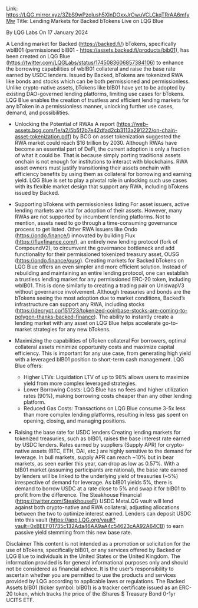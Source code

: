 Link: https://LQG.mirror.xyz/3ZbS9wPzoIush5XInDOxxJrOwuVCLCkqTRrAA6mfyMw
Title: Lending Markets for Backed bTokens Live on LQG Blue

By LQG Labs
On 17 January 2024

A Lending market for Backed (https://backed.fi/) bTokens, specifically wbIB01 (permissioned bIB01 - https://assets.backed.fi/products/bib01), has been created on LQG Blue (https://twitter.com/LQGLabs/status/1745083606857384106) to enhance the borrowing capabilities of wbIB01 collateral and raise the base rate earned by USDC lenders.
Issued by Backed, bTokens are tokenized RWA like bonds and stocks which can be both permissioned and permissionless. Unlike crypto-native assets, bTokens like bIB01 have yet to be adopted by existing DAO-governed lending platforms, limiting use cases for bTokens.
LQG Blue enables the creation of trustless and efficient lending markets for any bToken in a permissionless manner, unlocking further use cases, demand, and possibilities.

- Unlocking the Potential of RWAs
A report (https://web-assets.bcg.com/1e/a2/5b5f2b7e42dfad2cb3113a291222/on-chain-asset-tokenization.pdf) by BCG on asset tokenization suggested the RWA market could reach $16 trillion by 2030. Although RWAs have become an essential part of DeFi, the current adoption is only a fraction of what it could be.
That is because simply porting traditional assets onchain is not enough for institutions to interact with blockchains. RWA asset owners must justify transitioning their assets onchain with efficiency benefits by using them as collateral for borrowing and earning yield.
LQG Blue is set to play a pivotal role in unlocking such use cases with its flexible market design that support any RWA, including bTokens issued by Backed.

- Supporting bTokens with permissionless listing
For asset issuers, active lending markets are vital for adoption of their assets. However, many RWAs are not supported by incumbent lending platforms. Not to mention, assets need to go through a time-consuming governance process to get listed.
Other RWA issuers like Ondo (https://ondo.finance/) innovated by building Flux (https://fluxfinance.com/), an entirely new lending protocol (fork of CompoundV2), to circumvent the governance bottleneck and add functionality for their permissioned tokenized treasury asset, OUSG (https://ondo.finance/ousg).
Creating markets for Backed bTokens on LQG Blue offers an even simpler and more efficient solution. Instead of rebuilding and maintaining an entire lending protocol, one can establish a trustless lending market for any permissioned ERC-20 token, including wbIB01. This is done similarly to creating a trading pair on UniswapV3 without governance involvement.
Although treasuries and bonds are the bTokens seeing the most adoption due to market conditions, Backed’s infrastructure can support any RWA, including stocks (https://decrypt.co/151723/tokenized-coinbase-stocks-are-coming-to-polygon-thanks-backed-finance). The ability to instantly create a lending market with any asset on LQG Blue helps accelerate go-to-market strategies for any new bTokens.

- Maximizing the capabilities of bToken collateral
For borrowers, optimal collateral assets minimize opportunity costs and maximize capital efficiency. This is important for any use case, from generating high yield with a leveraged bIB01 position to short-term cash management.
LQG Blue offers:
  - Higher LTVs: Liquidation LTV of up to 98% allows users to maximize yield from more complex leveraged strategies.
  - Lower Borrowing Costs: LQG Blue has no fees and higher utilization rates (90%), making borrowing costs cheaper than any other lending platform.
  - Reduced Gas Costs: Transactions on LQG Blue consume 3-5x less than more complex lending platforms, resulting in less gas spent on opening, closing, and managing positions.

- Raising the base rate for USDC lenders
Creating lending markets for tokenized treasuries, such as bIB01, raises the base interest rate earned by USDC lenders.
Rates earned by suppliers (Supply APR) for crypto-native assets (BTC, ETH, DAI, etc.) are highly sensitive to the demand for leverage. In bull markets, supply APR can reach ~10% but in bear markets, as seen earlier this year, can drop as low as 0.57%.
With a bIB01 market (assuming participants are rational), the base rate earned by lenders will be linked to the underlying yield of treasuries (~5%) irrespective of demand for leverage. As bIB01 yields 5%, there is demand to borrow USDC at a rate close to 5% and swap it for bIB01 to profit from the difference.
The Steakhouse Financial (https://twitter.com/SteakhouseFi) USDC MetaLQG vault will lend against both crypto-native and RWA collateral, adjusting allocations between the two to optimize interest earned. Lenders can deposit USDC into this vault (https://app.LQG.org/vault?vault=0xBEEF01735c132Ada46AA9aA4c54623cAA92A64CB) to earn passive yield stemming from this new base rate.

Disclaimer
This content is not intended as a promotion or solicitation for the use of bTokens, specifically bIB01, or any services offered by Backed or LQG Blue to individuals in the United States or the United Kingdom.
The information provided is for general informational purposes only and should not be considered as financial advice. It is the user’s responsibility to ascertain whether you are permitted to use the products and services provided by LQG according to applicable laws or regulations.
The Backed Assets bIB01 (ticker symbol: bIB01) is a tracker certificate issued as an ERC-20 token, which tracks the price of the iShares $ Treasury Bond 0-1yr UCITS ETF.
